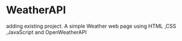 # WeatherAPI
adding existing project. A simple Weather web page using HTML ,CSS ,JavaScript and OpenWeatherAPI
